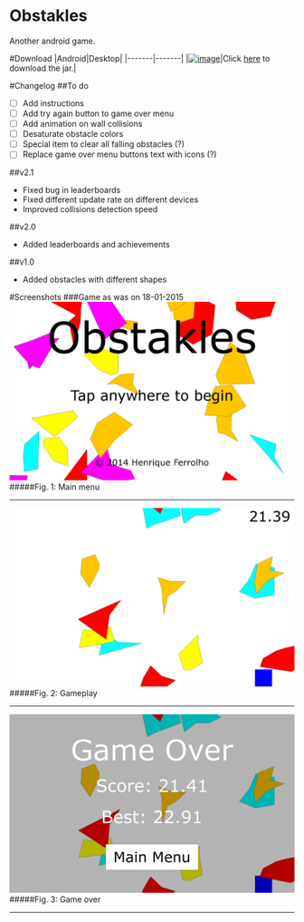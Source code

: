 Obstakles
=========
Another android game.

#Download
|Android|Desktop|
|-------|-------|
|[![image](http://i.imgur.com/64IJLRD.png)](https://play.google.com/store/apps/details?id=com.ferrolho.obstakles)|Click [here](/desktop/binaries/obstakles.jar?raw=true) to download the jar.|

#Changelog
##To do
- [ ] Add instructions
- [ ] Add try again button to game over menu
- [ ] Add animation on wall collisions
- [ ] Desaturate obstacle colors
- [ ] Special item to clear all falling obstacles (?)
- [ ] Replace game over menu buttons text with icons (?)

##v2.1
- Fixed bug in leaderboards
- Fixed different update rate on different devices
- Improved collisions detection speed

##v2.0
- Added leaderboards and achievements

##v1.0
- Added obstacles with different shapes

#Screenshots
###Game as was on 18-01-2015
![image](screenshots/main-menu.png)
#####Fig. 1: Main menu
***
![image](screenshots/game-play.png)
#####Fig. 2: Gameplay
***
![image](screenshots/game-over.png)
#####Fig. 3: Game over
***
